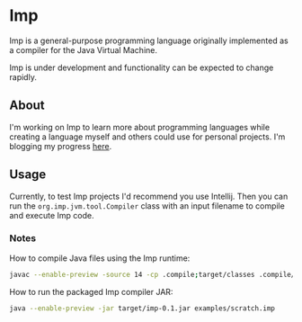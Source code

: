 # Imp

Imp is a general-purpose programming language originally implemented as a compiler for the Java Virtual Machine.

Imp is under development and functionality can be expected to change rapidly.

## About

I'm working on Imp to learn more about programming languages while creating a language myself and others could use for
personal projects. I'm blogging my progress [here](https://matthall.codes/tags/imp/).

## Usage

Currently, to test Imp projects I'd recommend you use Intellij. Then you can run the `org.imp.jvm.tool.Compiler` class
with an input filename to compile and execute Imp code.

### Notes

How to compile Java files using the Imp runtime:

```bash
javac --enable-preview -source 14 -cp .compile;target/classes .compile/main/Example.java
```

How to run the packaged Imp compiler JAR:

```bash
java --enable-preview -jar target/imp-0.1.jar examples/scratch.imp
```